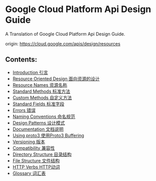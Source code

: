 # Google Cloud Platform Api Design Guide
A Translation of Google Cloud Platform Api Design Guide.

origin: https://cloud.google.com/apis/design/resources

## Contents:
- [Introduction 引言]
- [Resource Oriented Design 面向资源的设计]
- [Resource Names 资源名称]
- [Standard Methods 标准方法]
- [Custom Methods 自定义方法]
- [Standard Fields 标准字段]
- [Errors 错误]
- [Naming Conventions 命名规范]
- [Design Patterns 设计模式]
- [Documentation 文档说明]
- [Using proto3 使用Proto3 Buffering]
- [Versioning 版本]
- [Compatibility 兼容性]
- [Directory Structure 目录结构]
- [File Structure 文件结构]
- [HTTP Verbs HTTP动词]
- [Glossary 词汇表]



[Introduction 引言]: https://github.com/qianbi/GCP-Api-Design-Guide/blob/master/docs/index.md
[Resource Oriented Design 面向资源的设计]: https://github.com/qianbi/GCP-Api-Design-Guide/blob/master/docs/resources.md
[Resource Names 资源名称]: https://github.com/qianbi/GCP-Api-Design-Guide/blob/master/docs/resource_names.md
[Standard Methods 标准方法]: https://github.com/qianbi/GCP-Api-Design-Guide/blob/master/docs/standard_methods.md
[Custom Methods 自定义方法]: https://github.com/qianbi/GCP-Api-Design-Guide/blob/master/docs/custom_methods.md
[Standard Fields 标准字段]: https://github.com/qianbi/GCP-Api-Design-Guide/blob/master/docs/standard_fields.md
[Errors 错误]: https://github.com/qianbi/GCP-Api-Design-Guide/blob/master/docs/errors.md
[Naming Conventions 命名规范]: https://github.com/qianbi/GCP-Api-Design-Guide/blob/master/docs/naming_convention.md
[Design Patterns 设计模式]: https://github.com/qianbi/GCP-Api-Design-Guide/blob/master/docs/design_patterns.md
[Documentation 文档说明]: https://github.com/qianbi/GCP-Api-Design-Guide/blob/master/docs/documentation.md
[Using proto3 使用Proto3 Buffering]: https://github.com/qianbi/GCP-Api-Design-Guide/blob/master/docs/proto3.md
[Versioning 版本]: https://github.com/qianbi/GCP-Api-Design-Guide/blob/master/docs/versioning.md
[Compatibility 兼容性]: https://github.com/qianbi/GCP-Api-Design-Guide/blob/master/docs/compatibility.md
[Directory Structure 目录结构]: https://github.com/qianbi/GCP-Api-Design-Guide/blob/master/docs/directory_structure.md
[File Structure 文件结构]: https://github.com/qianbi/GCP-Api-Design-Guide/blob/master/docs/file_structure.md
[HTTP Verbs HTTP动词]: https://github.com/qianbi/GCP-Api-Design-Guide/blob/master/docs/http_verbs.md
[Glossary 词汇表]: https://github.com/qianbi/GCP-Api-Design-Guide/blob/master/docs/glossary.md
